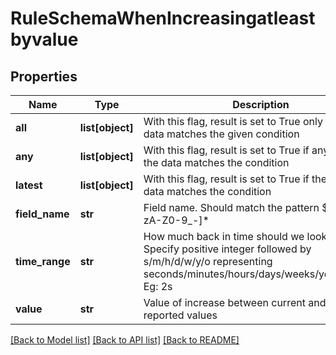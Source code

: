 # RuleSchemaWhenIncreasingatleastbyvalue

## Properties
Name | Type | Description | Notes
------------ | ------------- | ------------- | -------------
**all** | **list[object]** | With this flag, result is set to True only if all the data matches the given condition | [optional] 
**any** | **list[object]** | With this flag, result is set to True if any one of the data matches the condition | [optional] 
**latest** | **list[object]** | With this flag, result is set to True if the latest data matches the condition | [optional] 
**field_name** | **str** | Field name. Should match the pattern $[a-z][a-zA-Z0-9_-]* | 
**time_range** | **str** | How much back in time should we look for data. Specify positive integer followed by s/m/h/d/w/y/o representing seconds/minutes/hours/days/weeks/years/offset. Eg: 2s | [optional] 
**value** | **str** | Value of increase between current and last reported values | [optional] 

[[Back to Model list]](../README.md#documentation-for-models) [[Back to API list]](../README.md#documentation-for-api-endpoints) [[Back to README]](../README.md)


